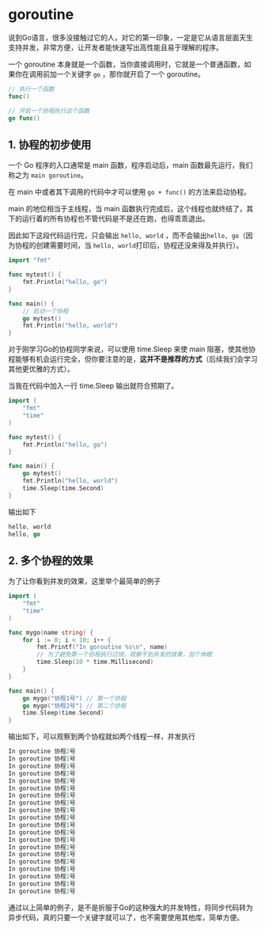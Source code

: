 # goroutine

说到Go语言，很多没接触过它的人，对它的第一印象，一定是它从语言层面天生支持并发，非常方便，让开发者能快速写出高性能且易于理解的程序。

一个 goroutine 本身就是一个函数，当你直接调用时，它就是一个普通函数，如果你在调用前加一个关键字 `go` ，那你就开启了一个 goroutine。

```go
// 执行一个函数
func()

// 开启一个协程执行这个函数
go func()
```

## 1. 协程的初步使用

一个 Go 程序的入口通常是 main 函数，程序启动后，main 函数最先运行，我们称之为 `main goroutine`。

在 main 中或者其下调用的代码中才可以使用 `go + func()` 的方法来启动协程。

main 的地位相当于主线程，当 main 函数执行完成后，这个线程也就终结了，其下的运行着的所有协程也不管代码是不是还在跑，也得乖乖退出。

因此如下这段代码运行完，只会输出  `hello, world` ，而不会输出`hello, go`（因为协程的创建需要时间，当 `hello, world`打印后，协程还没来得及并执行）。

```go
import "fmt"

func mytest() {
    fmt.Println("hello, go")
}

func main() {
    // 启动一个协程
    go mytest()
    fmt.Println("hello, world")
}
```

对于刚学习Go的协程同学来说，可以使用 time.Sleep 来使 main 阻塞，使其他协程能够有机会运行完全，但你要注意的是，**这并不是推荐的方式**（后续我们会学习其他更优雅的方式）。

当我在代码中加入一行 time.Sleep 输出就符合预期了。

```go
import (
    "fmt"
    "time"
)

func mytest() {
    fmt.Println("hello, go")
}

func main() {
    go mytest()
    fmt.Println("hello, world")
    time.Sleep(time.Second)
}
```

输出如下

```go
hello, world
hello, go
```

## 2. 多个协程的效果

为了让你看到并发的效果，这里举个最简单的例子

```go
import (
    "fmt"
    "time"
)

func mygo(name string) {
    for i := 0; i < 10; i++ {
        fmt.Printf("In goroutine %s\n", name)
        // 为了避免第一个协程执行过快，观察不到并发的效果，加个休眠
        time.Sleep(10 * time.Millisecond) 
    }
}

func main() {
    go mygo("协程1号") // 第一个协程
    go mygo("协程2号") // 第二个协程
    time.Sleep(time.Second)
}
```

输出如下，可以观察到两个协程就如两个线程一样，并发执行

```go
In goroutine 协程2号
In goroutine 协程1号
In goroutine 协程1号
In goroutine 协程2号
In goroutine 协程2号
In goroutine 协程1号
In goroutine 协程1号
In goroutine 协程2号
In goroutine 协程1号
In goroutine 协程2号
In goroutine 协程1号
In goroutine 协程2号
In goroutine 协程1号
In goroutine 协程2号
In goroutine 协程1号
In goroutine 协程2号
In goroutine 协程1号
In goroutine 协程2号
In goroutine 协程1号
In goroutine 协程2号
```

通过以上简单的例子，是不是折服于Go的这种强大的并发特性，将同步代码转为异步代码，真的只要一个关键字就可以了，也不需要使用其他库，简单方便。